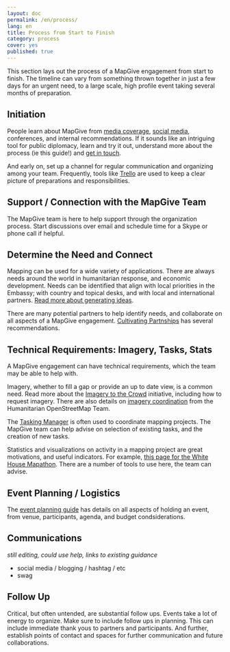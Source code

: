 ```yaml
---
layout: doc
permalink: /en/process/
lang: en
title: Process from Start to Finish
category: process
cover: yes
published: true
---
```


This section lays out the process of a MapGive engagement from start to finish. The timeline can vary from something thrown together in just a few days for an urgent need, to a large scale, high profile event taking several months of preparation.

## Initiation

People learn about MapGive from [media coverage](http://mapgive.state.gov/mapgive-in-the-news/), [social media](https://twitter.com/mapgive), conferences, and internal recommendations. If it sounds like an intriguing tool for public diplomacy, learn and try it out, understand more about the process (ie this guide!) and [get in touch]({{site.baseurl}}/en/resources/contact/).

And early on, set up a channel for regular communication and organizing among your team. Frequently, tools like [Trello](https://trello.com/) are used to keep a clear picture of preparations and responsibilities.

## Support / Connection with the MapGive Team

The MapGive team is here to help support through the organization process. Start discussions over email and schedule time for a Skype or phone call if helpful.

## Determine the Need and Connect

Mapping can be used for a wide variety of applications. There are always needs around the world in humanitarian response, and economic development. Needs can be identified that align with local priorities in the Embassy; with country and topical desks, and with local and international partners. [Read more about generating ideas]({{site.baseurl}}/en/process/ideas/).

There are many potential partners to help identify needs, and collaborate on all aspects of a MapGive engagement. [Cultivating Partnships](/en/process/partners) has several recommendations.

## Technical Requirements: Imagery, Tasks, Stats

A MapGive engagement can have technical requirements, which the team may be able to help with.

Imagery, whether to fill a gap or provide an up to date view, is a common need. Read more about the [Imagery to the Crowd](http://mapgive.state.gov/ittc/) initiative, including how to request imagery. There are also details on [imagery coordination](http://wiki.openstreetmap.org/wiki/HOT_activation#Imagery_Coordination) from the Humanitarian OpenStreetMap Team.

The [Tasking Manager](http://mapgive.state.gov/learn-to-map/#step-3) is often used to coordinate mapping projects. The MapGive team can help advise on selection of existing tasks, and the creation of new tasks.

Statistics and visualizations on activity in a mapping project are great motivations, and useful indicators. For example, [this page for the White House Mapathon](http://mapgive.state.gov/whmapathon/results/). There are a number of tools to use here, the team can advise.

## Event Planning / Logistics

The [event planning guide]({{site.baseurl}}/en/process/event-planning/) has details on all aspects of holding an event, from venue, participants, agenda, and budget condsiderations.

## Communications

_still editing, could use help, links to existing guidance_

* social media / blogging / hashtag / etc
* swag

## Follow Up

Critical, but often untended, are substantial follow ups. Events take a lot of energy to organize. Make sure to include follow ups in planning. This can include immediate thank yous to partners and participants. And further, establish points of contact and spaces for further communication and future collaborations.

